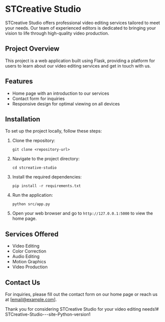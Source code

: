 # STCreative Studio

STCreative Studio offers professional video editing services tailored to meet your needs. Our team of experienced editors is dedicated to bringing your vision to life through high-quality video production.

## Project Overview

This project is a web application built using Flask, providing a platform for users to learn about our video editing services and get in touch with us.

## Features

- Home page with an introduction to our services
- Contact form for inquiries
- Responsive design for optimal viewing on all devices

## Installation

To set up the project locally, follow these steps:

1. Clone the repository:
   ```
   git clone <repository-url>
   ```

2. Navigate to the project directory:
   ```
   cd stcreative-studio
   ```

3. Install the required dependencies:
   ```
   pip install -r requirements.txt
   ```

4. Run the application:
   ```
   python src/app.py
   ```

5. Open your web browser and go to `http://127.0.0.1:5000` to view the home page.

## Services Offered

- Video Editing
- Color Correction
- Audio Editing
- Motion Graphics
- Video Production

## Contact Us

For inquiries, please fill out the contact form on our home page or reach us at [email@example.com]. 

Thank you for considering STCreative Studio for your video editing needs!#   S T C r e a t i v e - S t u d i o - - - s i t e - P y t h o n - v e r s i o n 1  
 